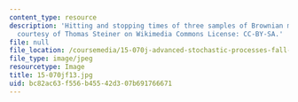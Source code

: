 ```yaml
---
content_type: resource
description: 'Hitting and stopping times of three samples of Brownian motion. Image
  courtesy of Thomas Steiner on Wikimedia Commons License: CC-BY-SA.'
file: null
file_location: /coursemedia/15-070j-advanced-stochastic-processes-fall-2013/bc82ac63f556b45542d307b691766671_15-070jf13.jpg
file_type: image/jpeg
resourcetype: Image
title: 15-070jf13.jpg
uid: bc82ac63-f556-b455-42d3-07b691766671
---
```

